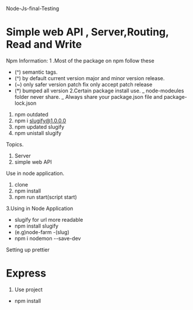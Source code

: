  Node-Js-final-Testing
# Simple web API , Server,Routing, Read and Write 

Npm Information:
1 .Most of the package on npm follow these 
   - (^) semantic tags.
   - (^) by default current version major and minor version release.
   - (~) only safer version patch fix only accept patch release
   - (*) bumped all version
2.Certain package install use.
_ node-modeules folder never share.
_ Always share your package.json file and package-lock.json

1. npm outdated
2. npm i slugify@1.0.0.0
3. npm updated slugify
4. npm unistall slugify

Topics.
1. Server
2. simple web API

Use in node application.
1. clone
2. npm install
3. npm run start(script start)

3.Using in Node Application
  - slugify for url more readable
  - npm install slugify
  - (e.g)node-farm  -(slug)
   - npm i nodemon --save-dev


Setting up prettier

# Express
1. Use project
  - npm install